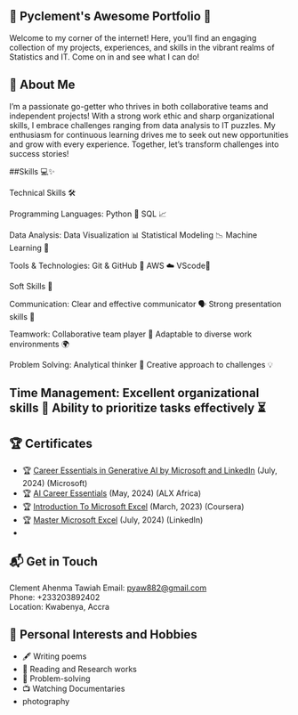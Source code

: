 ## 🎉 Pyclement's Awesome Portfolio 🎉


Welcome to my corner of the internet! Here, you’ll find an engaging collection of my projects, experiences, and skills in the vibrant realms of Statistics and IT. Come on in and see what I can do!

## 🚀 About Me
I’m a passionate go-getter who thrives in both collaborative teams and independent projects! With a strong work ethic and sharp organizational skills, I embrace challenges ranging from data analysis to IT puzzles. My enthusiasm for continuous learning drives me to seek out new opportunities and grow with every experience. Together, let’s transform challenges into success stories!

##Skills 💻✨

Technical Skills 🛠️

Programming Languages:
Python 🐍
SQL 📈

Data Analysis:
Data Visualization 📊
Statistical Modeling 📉
Machine Learning 🤖

Tools & Technologies:
Git & GitHub 🦿
AWS ☁️
VScode📓

Soft Skills 🌟

Communication:
Clear and effective communicator 🗣️
Strong presentation skills 📢

Teamwork:
Collaborative team player 🤝
Adaptable to diverse work environments 🌍

Problem Solving:
Analytical thinker 🧠
Creative approach to challenges 💡

Time Management:
Excellent organizational skills 📅
Ability to prioritize tasks effectively ⏳
- 

## 🏆 Certificates

- 🏆 [Career Essentials in Generative AI by Microsoft and LinkedIn](https://www.linkedin.com/learning/certificates/702f346edb41991358a6ef5d09e415502cd2e2772dc6b3d6e4bcb5ec7e15e56c?lipi=urn%3Ali%3Apage%3Ad_flagship3_profile_view_base%3Bi2nT5I7vSSCK4c9mCUPikA%3D%3D) (July, 2024) (Microsoft)</br>
- 🏆 [AI Career Essentials](https://intranet.alxswe.com/certificates/N3HYCcS2LX) (May, 2024) (ALX Africa)</br>
- 🏆 [Introduction To Microsoft Excel](https://coursera.org/verify/QT8ALRGGS3YS) (March, 2023) (Coursera)</br>
- 🏆 [Master Microsoft Excel](https://www.linkedin.com/learning/certificates/adf3f9122ea526741fe6ef2fc053b4ebfdb01db9db90141d16a5f159b69d59f5?lipi=urn%3Ali%3Apage%3Ad_flagship3_profile_view_base_certifications_details%3B844f%2BiUHTG%2B0sSbznXd%2BkQ%3D%3D) (July, 2024) (LinkedIn)</br>
- 

## 📬 Get in Touch

Clement Ahenma Tawiah 
Email: [pyaw882@gmail.com](mailto:pyaw882@gmail.com)  
Phone: +233203892402  
Location: Kwabenya, Accra

## 🎨 Personal Interests and Hobbies

- 🖋 Writing poems
- 📖 Reading and Research works
- 🧩 Problem-solving
- 📺 Watching Documentaries
- photography 
<!--
**PYCLEMENT/PYCLEMENT** is a ✨ _special_ ✨ repository because its `README.md` (this file) appears on your GitHub profile.

Here are some ideas to get you started:

- 🔭 I’m currently working on ...
- 🌱 I’m currently learning ...
- 👯 I’m looking to collaborate on ...
- 🤔 I’m looking for help with ...
- 💬 Ask me about ...
- 📫 How to reach me: ...
- 😄 Pronouns: ...
- ⚡ Fun fact: ...
-->
